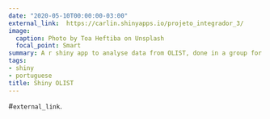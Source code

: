 ```yaml
---
date: "2020-05-10T00:00:00-03:00"
external_link:  https://carlin.shinyapps.io/projeto_integrador_3/
image:
  caption: Photo by Toa Heftiba on Unsplash
  focal_point: Smart
summary: A r shiny app to analyse data from OLIST, done in a group for Insper Advanced Degree
tags:
- shiny
- portuguese
title: Shiny OLIST
---
```


#`external_link`.